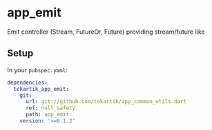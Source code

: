# app_emit

Emit controller (Stream, FutureOr, Future) providing stream/future like

## Setup

In your `pubspec.yaml`:

```yaml
dependencies:
  tekartik_app_emit:
    git:
      url: git://github.com/tekartik/app_common_utils.dart
      ref: null_safety
      path: app_emit
    version: '>=0.1.2'
```
